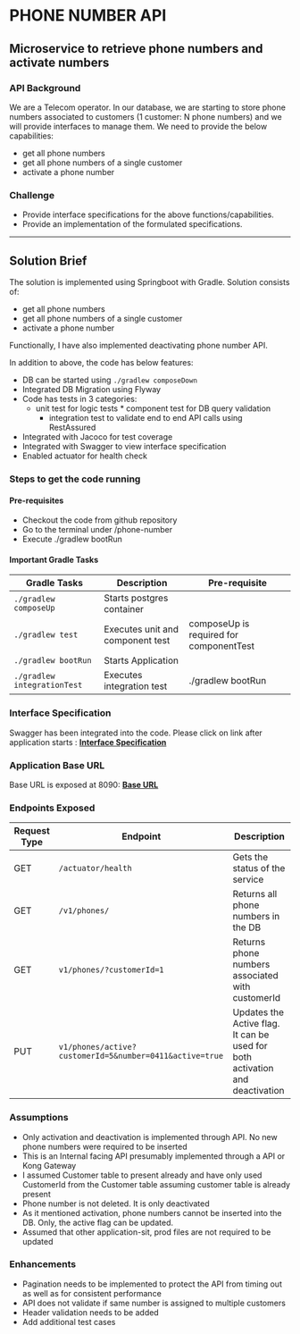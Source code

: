 # PHONE NUMBER API

## Microservice to retrieve phone numbers and activate numbers

### API Background

We are a Telecom operator. In our database, we are starting to store phone numbers associated to customers (1 customer:
N phone numbers) and we will provide interfaces to manage them. We need to provide the below capabilities:

* get all phone numbers
* get all phone numbers of a single customer
* activate a phone number

### Challenge

* Provide interface specifications for the above functions/capabilities.
* Provide an implementation of the formulated specifications.

---

## Solution Brief

The solution is implemented using Springboot with Gradle. Solution consists of:

* get all phone numbers
* get all phone numbers of a single customer
* activate a phone number

Functionally, I have also implemented deactivating phone number API.

In addition to above, the code has below features:

* DB can be started using `./gradlew composeDown`
* Integrated DB Migration using Flyway
* Code has tests in 3 categories:
  * unit test for logic tests * component test for DB query validation
    * integration test to validate end to end API calls using RestAssured
* Integrated with Jacoco for test coverage
* Integrated with Swagger to view interface specification
* Enabled actuator for health check

### Steps to get the code running

#### Pre-requisites

* Checkout the code from github repository
* Go to the terminal under /phone-number
* Execute ./gradlew bootRun

#### Important Gradle Tasks

| Gradle Tasks | Description | Pre-requisite |
| ------------ | ----------- | ------------- |
| `./gradlew composeUp` | Starts postgres container | |
| `./gradlew test` | Executes unit and component test | composeUp is required for componentTest |
| `./gradlew bootRun`| Starts Application|
| `./gradlew integrationTest` | Executes integration test | ./gradlew bootRun|

### Interface Specification

Swagger has been integrated into the code. Please click on link after application
starts : **[Interface Specification](http://localhost:8090/phone-number/swagger-ui/#/phone-controller)**

### Application Base URL

Base URL is exposed at 8090: **[Base URL](http://localhost:8090)**

### Endpoints Exposed

| Request Type | Endpoint | Description |
  | ------------ | -------- | ----------- |
| GET | `/actuator/health` | Gets the status of the service |
| GET | `/v1/phones/` | Returns all phone numbers in the DB |
| GET | `v1/phones/?customerId=1` | Returns phone numbers associated with customerId |
| PUT | `v1/phones/active?customerId=5&number=0411&active=true` | Updates the Active flag. It can be used for both activation and deactivation |

### Assumptions

* Only activation and deactivation is implemented through API. No new phone numbers were required to be inserted
* This is an Internal facing API presumably implemented through a API or Kong Gateway
* I assumed Customer table to present already and have only used CustomerId from the Customer table assuming customer
  table is already present
* Phone number is not deleted. It is only deactivated
* As it mentioned activation, phone numbers cannot be inserted into the DB. Only, the active flag can be updated.
* Assumed that other application-sit, prod files are not required to be updated

### Enhancements

* Pagination needs to be implemented to protect the API from timing out as well as for consistent performance
* API does not validate if same number is assigned to multiple customers
* Header validation needs to be added
* Add additional test cases 
